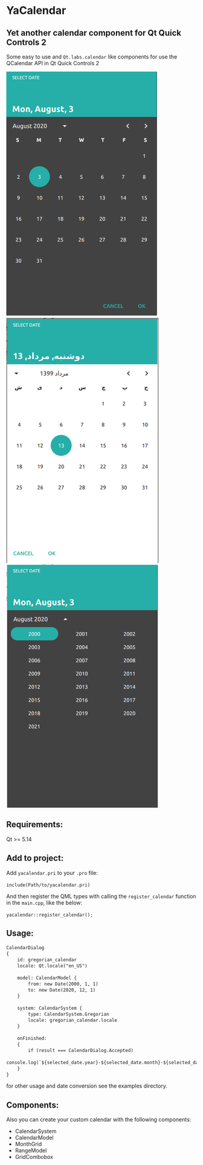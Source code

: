 # YaCalendar
## Yet another calendar component for Qt Quick Controls 2
Some easy to use and  `Qt.labs.calendar` like components for use the QCalendar API in Qt Quick Controls 2

![](static/gregorian.png) 
![](static/jalali.png)
![](static/year_selection.png)

## Requirements:
Qt >= 5.14

## Add to project:
Add `yacalendar.pri` to your `.pro` file:

`include(Path/to/yacalendar.pri)`

And then register the QML types with calling the `register_calendar` function in the `main.cpp`, like the below:

`yacalendar::register_calendar();`

## Usage:
```
CalendarDialog
{
    id: gregorian_calendar
    locale: Qt.locale("en_US")

    model: CalendarModel {
        from: new Date(2000, 1, 1)
        to: new Date(2020, 12, 1)
    }

    system: CalendarSystem {
        type: CalendarSystem.Gregorian
        locale: gregorian_calendar.locale
    }

    onFinished:
    {
        if (result === CalendarDialog.Accepted)
            console.log(`${selected_date.year}-${selected_date.month}-${selected_date.day}`);
    }
}
```
for other usage and date conversion see the examples directory.

## Components:
Also you can create your custom calendar with the following components:
+ CalendarSystem
+ CalendarModel
+ MonthGrid
+ RangeModel
+ GridCombobox
